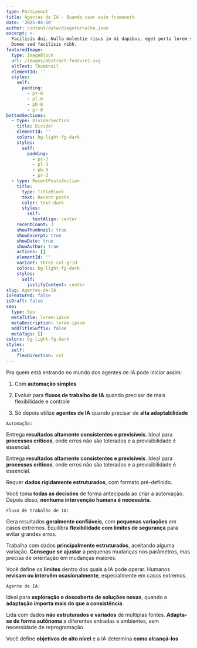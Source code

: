 ```yaml
---
type: PostLayout
title: Agentes de IA - Quando usar este framework
date: '2025-04-10'
author: content/data/diegofornalha.json
excerpt: >-
  Facilisis dui. Nulla molestie risus in mi dapibus, eget porta lorem semper.
  Donec sed facilisis nibh.
featuredImage:
  type: ImageBlock
  url: /images/abstract-feature1.svg
  altText: Thumbnail
  elementId: ''
  styles:
    self:
      padding:
        - pt-0
        - pl-0
        - pb-0
        - pr-0
bottomSections:
  - type: DividerSection
    title: Divider
    elementId: ''
    colors: bg-light-fg-dark
    styles:
      self:
        padding:
          - pt-3
          - pl-3
          - pb-3
          - pr-3
  - type: RecentPostsSection
    title:
      type: TitleBlock
      text: Recent posts
      color: text-dark
      styles:
        self:
          textAlign: center
    recentCount: 3
    showThumbnail: true
    showExcerpt: true
    showDate: true
    showAuthor: true
    actions: []
    elementId: ''
    variant: three-col-grid
    colors: bg-light-fg-dark
    styles:
      self:
        justifyContent: center
slug: Agentes-de-IA
isFeatured: false
isDraft: false
seo:
  type: Seo
  metaTitle: lorem-ipsum
  metaDescription: lorem-ipsum
  addTitleSuffix: false
  metaTags: []
colors: bg-light-fg-dark
styles:
  self:
    flexDirection: col
---
```

Pra quem está entrando no mundo dos agentes de IA pode iniciar assim:

1.  Com **automação simples**

2.  Evoluir para **fluxos de trabalho de IA** quando precisar de mais flexibilidade e controle

3.  Só depois utilize **agentes de IA** quando precisar de **alta adaptabilidade**

```
Automação: 
```

Entrega **resultados altamente consistentes e previsíveis**. Ideal para **processos críticos**, onde erros não são tolerados e a previsibilidade é essencial.

Entrega **resultados altamente consistentes e previsíveis**. Ideal para **processos críticos**, onde erros não são tolerados e a previsibilidade é essencial.

Requer **dados rigidamente estruturados**, com formato pré-definido. 

Você toma **todas as decisões** de forma antecipada ao criar a automação. Depois disso, **nenhuma intervenção humana é necessária**.

```
Fluxo de trabalho de IA: 
```

Gera resultados **geralmente confiáveis**, com **pequenas variações** em casos extremos. Equilibra **flexibilidade com limites de segurança** para evitar grandes erros.

Trabalha com dados **principalmente estruturados**, aceitando alguma variação. **Consegue se ajustar** a pequenas mudanças nos parâmetros, mas precisa de orientação em mudanças maiores.

Você define os **limites** dentro dos quais a IA pode operar. Humanos **revisam ou intervêm ocasionalmente**, especialmente em casos extremos.

```
Agente de IA: 
```

Ideal para **exploração e descoberta de soluções novas**, quando a **adaptação importa mais do que a consistência**. 

Lida com dados **não estruturados e variados** de múltiplas fontes. **Adapta-se de forma autônoma** a diferentes entradas e ambientes, sem necessidade de reprogramação.

Você define **objetivos de alto nível** e a IA determina **como alcançá-los**
